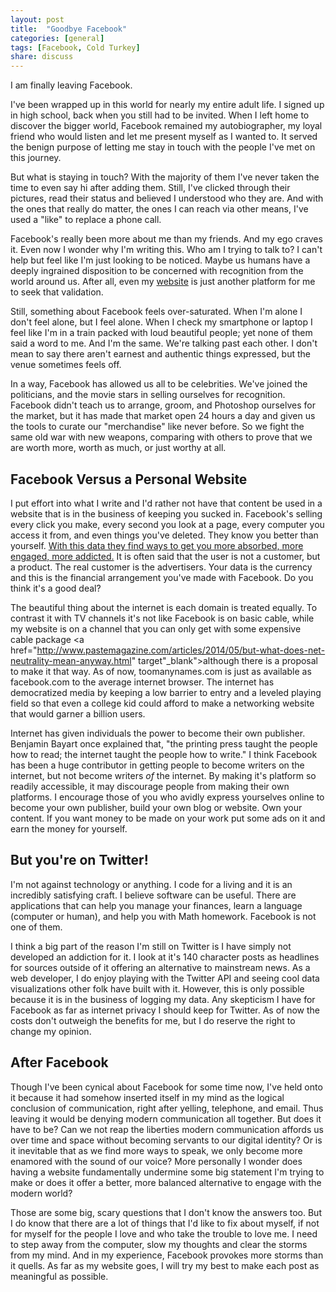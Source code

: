 ```yaml
---
layout: post
title:  "Goodbye Facebook"
categories: [general]
tags: [Facebook, Cold Turkey]
share: discuss
---
```


I am finally leaving Facebook.

I've been wrapped up in this world for nearly my entire adult life. I signed up in high school, back when you still had to be invited. When I left home to discover the bigger world, Facebook remained my autobiographer, my loyal friend who would listen and let me present myself as I wanted to. It served the benign purpose of letting me stay in touch with the people I've met on this journey.

But what is staying in touch? With the majority of them I've never taken the time to even say hi after adding them. Still, I've clicked through their pictures, read their status and believed I understood who they are. And with the ones that really do matter, the ones I can reach via other means, I've used a "like" to replace a phone call.

Facebook's really been more about me than my friends. And my ego craves it. Even now I wonder why I'm writing this. Who am I trying to talk to? I can't help but feel like I'm just looking to be noticed. Maybe us humans have a deeply ingrained disposition to be concerned with recognition from the world around us. After all, even my [website](http://toomanynames.com/) is just another platform for me to seek that validation.

Still, something about Facebook feels over-saturated. When I'm alone I don't feel alone, but I feel alone. When I check my smartphone or laptop I feel like I'm in a train packed with loud beautiful people; yet none of them said a word to me. And I'm the same. We're talking past each other. I don't mean to say there aren't earnest and authentic things expressed, but the venue sometimes feels off.

In a way, Facebook has allowed us all to be celebrities. We've joined the politicians, and the movie stars in selling ourselves for recognition. Facebook didn't teach us to arrange, groom, and Photoshop ourselves for the market, but it has made that market open 24 hours a day and given us the tools to curate our "merchandise" like never before. So we fight the same old war with new weapons, comparing with others to prove that we are worth more, worth as much, or just worthy at all.

Facebook Versus a Personal Website
----------------------------------

I put effort into what I write and I'd rather not have that content be used in a website that is in the business of keeping you sucked in. Facebook's selling every click you make, every second you look at a page, every computer you access it from, and even things you've deleted. They know you better than yourself. <a href="http://www.slate.com/articles/technology/technology/2012/04/facebook_ipo_how_much_money_does_the_social_network_make_off_each_user_.html" target="_blank">With this data they find ways to get you more absorbed, more engaged, more addicted.</a> It is often said that the user is not a customer, but a product. The real customer is the advertisers. Your data is the currency and this is the financial arrangement you've made with Facebook. Do you think it's a good deal?

The beautiful thing about the internet is each domain is treated equally. To contrast it with TV channels it's not like Facebook is on basic cable, while my website is on a channel that you can only get with some expensive cable package <a href="http://www.pastemagazine.com/articles/2014/05/but-what-does-net-neutrality-mean-anyway.html" target"_blank">although there is a proposal to make it that way</a>. As of now, toomanynames.com is just as available as facebook.com to the average internet browser. The internet has democratized media by keeping a low barrier to entry and a leveled playing field so that even a college kid could afford to make a networking website that would garner a billion users.

Internet has given individuals the power to become their own publisher. Benjamin Bayart once explained that, "the printing press taught the people how to read; the internet taught the people how to write." I think Facebook has been a huge contributor in getting people to become writers on the internet, but not become writers *of* the internet. By making it's platform so readily accessible, it may discourage people from making their own platforms. I encourage those of you who avidly express yourselves online to become your own publisher, build your own blog or website. Own your content. If you want money to be made on your work put some ads on it and earn the money for yourself.

But you're on Twitter!
----------------------

I'm not against technology or anything. I code for a living and it is an incredibly satisfying craft. I believe software can be useful. There are applications that can help you manage your finances, learn a language (computer or human), and help you with Math homework. Facebook is not one of them.

I think a big part of the reason I'm still on Twitter is I have simply not developed an addiction for it. I look at it's 140 character posts as headlines for sources outside of it offering an alternative to mainstream news. As a web developer, I do enjoy playing with the Twitter API and seeing cool data visualizations other folk have built with it. However, this is only possible because it is in the business of logging my data. Any skepticism I have for Facebook as far as internet privacy I should keep for Twitter. As of now the costs don't outweigh the benefits for me, but I do reserve the right to change my opinion.

After Facebook
--------------

Though I've been cynical about Facebook for some time now, I've held onto it because it had somehow inserted itself in my mind as the logical conclusion of communication, right after yelling, telephone, and email. Thus leaving it would be denying modern communication all together. But does it have to be? Can we not reap the liberties modern communication affords us over time and space without becoming servants to our digital identity? Or is it inevitable that as we find more ways to speak, we only become more enamored with the sound of our voice? More personally I wonder does having a website fundamentally undermine some big statement I'm trying to make or does it offer a better, more balanced alternative to engage with the modern world?

Those are some big, scary questions that I don't know the answers too. But I do know that there are a lot of things that I'd like to fix about myself, if not for myself for the people I love and who take the trouble to love me. I need to step away from the computer, slow my thoughts and clear the storms from my mind. And in my experience, Facebook provokes more storms than it quells. As far as my website goes, I will try my best to make each post as meaningful as possible.
